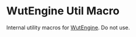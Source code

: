 # WutEngine Util Macro

Internal utility macros for [WutEngine](https://github.com/cloone8/WutEngine). Do not use.
